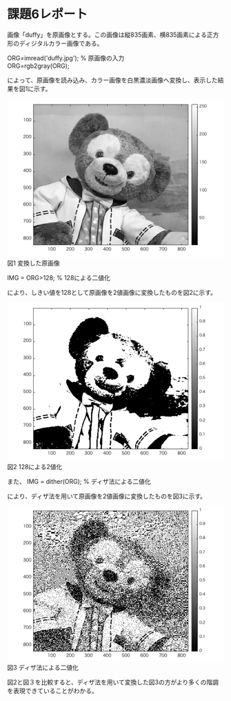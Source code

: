 # 課題6レポート

画像「duffy」を原画像とする。この画像は縦835画素、横835画素による正方形のディジタルカラー画像である。  

ORG=imread('duffy.jpg'); % 原画像の入力  
ORG=rgb2gray(ORG);  

によって、原画像を読み込み、カラー画像を白黒濃淡画像へ変換し、表示した結果を図1に示す。  


![変換した原画像](image/kadai6_1.png)  
図1 変換した原画像  

IMG = ORG>128; % 128による二値化  

により、しきい値を128として原画像を2値画像に変換したものを図2に示す。  

![128による2値化](image/kadai6_2.png)  
図2 128による2値化

また、
IMG = dither(ORG); % ディザ法による二値化  

により、ディザ法を用いて原画像を2値画像に変換したものを図3に示す。


![ディザ法による二値化](image/kadai6_3.png)  
図3 ディザ法による二値化  

図2と図３を比較すると、ディザ法を用いて変換した図3の方がより多くの階調を表現できていることがわかる。
